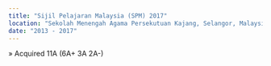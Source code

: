 ```yaml
---
title: "Sijil Pelajaran Malaysia (SPM) 2017"
location: "Sekolah Menengah Agama Persekutuan Kajang, Selangor, Malaysia"
date: "2013 - 2017"
---
```


» Acquired 11A (6A+ 3A 2A-)
